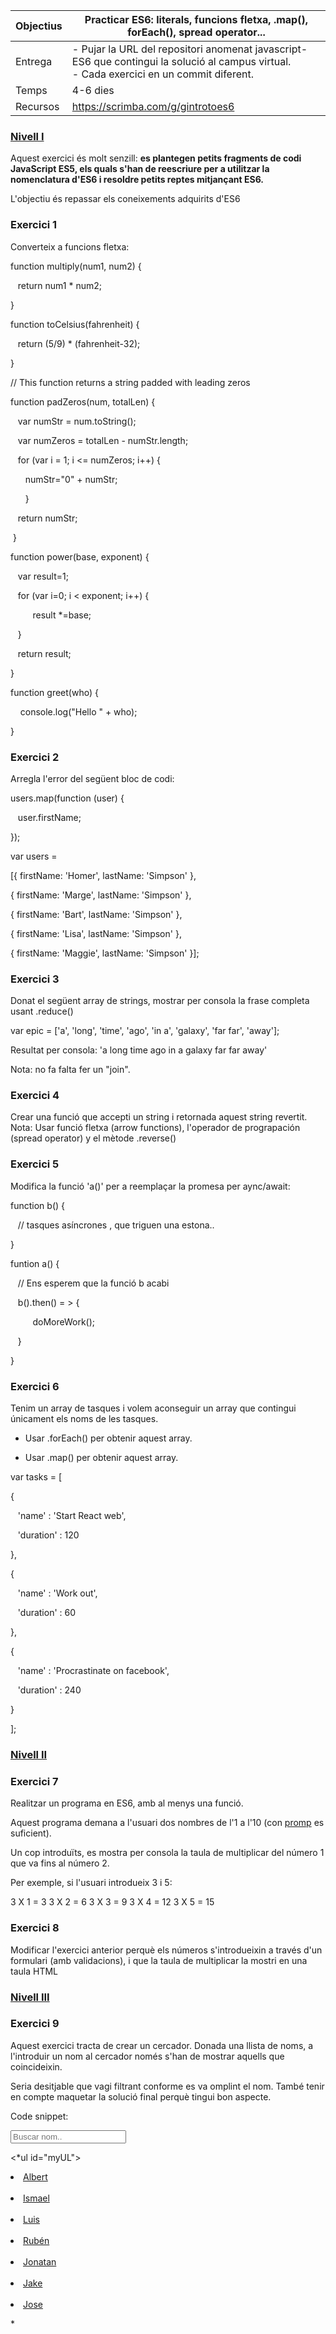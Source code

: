 | Objectius | Practicar ES6: literals, funcions fletxa, .map(), forEach(), spread operator...                                                                 |
| --------- | ----------------------------------------------------------------------------------------------------------------------------------------------- |
| Entrega   | - Pujar la URL del repositori anomenat javascript-ES6 que contingui la solució al campus virtual.<br>- Cada exercici en un commit diferent.<br> |
| Temps     | 4-6 dies                                                                                                                                        |
| Recursos  | https://scrimba.com/g/gintrotoes6                                                                                                               |

### <u>Nivell I</u>

Aquest exercici és molt senzill: **es plantegen petits fragments de codi JavaScript ES5, els quals s'han de reescriure per a utilitzar la nomenclatura d'ES6 i resoldre petits reptes mitjançant ES6.**

L'objectiu és repassar els coneixements adquirits d'ES6

### Exercici 1

Converteix a funcions fletxa:

function multiply(num1, num2) {

   return num1 * num2;

}

function toCelsius(fahrenheit) {

   return (5/9) * (fahrenheit-32);

}

// This function returns a string padded with leading zeros

function padZeros(num, totalLen) {

   var numStr = num.toString();

   var numZeros = totalLen - numStr.length;

   for (var i = 1; i <= numZeros; i++) {

      numStr="0" + numStr; 

      } 

   return numStr;

 } 

function power(base, exponent) { 

   var result=1; 

   for (var i=0; i < exponent; i++) { 

         result *=base; 

   } 

   return result;

} 

function greet(who) {

    console.log("Hello " + who);

}

### Exercici 2

Arregla l'error del següent bloc de codi:

users.map(function (user) {

   user.firstName;

});

var users = 

[{ firstName: 'Homer', lastName: 'Simpson' },

{ firstName: 'Marge', lastName: 'Simpson' },

{ firstName: 'Bart', lastName: 'Simpson' },

{ firstName: 'Lisa', lastName: 'Simpson' },

{ firstName: 'Maggie', lastName: 'Simpson' }];

### Exercici 3

Donat el següent array de strings, mostrar per consola la frase completa usant .reduce()

var epic = ['a', 'long', 'time', 'ago', 'in a', 'galaxy', 'far far', 'away'];

Resultat per consola: 'a long time ago in a galaxy far far away'

Nota: no fa falta fer un "join".

### Exercici 4

Crear una funció que accepti un string i retornada aquest string revertit. Nota: Usar funció fletxa (arrow functions), l'operador de prograpación (spread operator) y el mètode .reverse()

### Exercici 5

Modifica la funció 'a()' per a reemplaçar la promesa per aync/await:

function b() {

   // tasques asíncrones , que triguen una estona..

}

funtion a() {

   // Ens esperem que la funció b acabi

   b().then() = > {

         doMoreWork();

   }

}

### Exercici 6

Tenim un array de tasques i volem aconseguir un array que contingui únicament els noms de les tasques. 

- Usar .forEach() per obtenir aquest array.

- Usar .map() per obtenir aquest array.

var tasks = [

{

   'name' : 'Start React web',

   'duration' : 120

},

{

   'name' : 'Work out',

   'duration' : 60

},

{

   'name' : 'Procrastinate on facebook',

   'duration' : 240

}

];

### <u>Nivell II</u>

### Exercici 7

Realitzar un programa en ES6, amb al menys una funció.

Aquest programa demana a l'usuari dos nombres de l'1 a l'10 (con [promp](https://www.w3schools.com/jsref/met_win_prompt.asp) es suficient). 

Un cop introduïts, es mostra per consola la taula de multiplicar del número 1 que va fins al número 2.

Per exemple, si l'usuari introdueix 3 i 5:

3 X 1 = 3
3 X 2 = 6
3 X 3 = 9
3 X 4 = 12
3 X 5 = 15

### Exercici 8

Modificar l'exercici anterior perquè els números s'introdueixin a través d'un formulari (amb validacions), i que la taula de multiplicar la mostri en una taula HTML

### <u>Nivell III</u>

### Exercici 9

Aquest exercici tracta de crear un cercador. Donada una llista de noms, a l'introduir un nom al cercador només s'han de mostrar aquells que coincideixin.

Seria desitjable que vagi filtrant conforme es va omplint el nom. També tenir en compte maquetar la solució final perquè tingui bon aspecte.

Code snippet:

*<input type="text" id="myInput" onkeyup="filterNames()" placeholder="Buscar nom.." title="Buscar nom">*

<*ul id="myUL">
  <li><a href="#">Albert</a></li>
  <li><a href="#">Ismael</a></li>
  <li><a href="#">Luis</a></li>
  <li><a href="#">Rubén</a></li>
  <li><a href="#">Jonatan</a></li>
  <li><a href="#">Jake</a></li>
  <li><a href="#">Jose</a></li>

</ul>*
